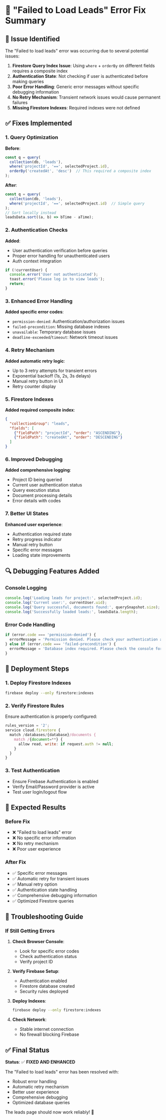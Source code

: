 # 🔧 "Failed to Load Leads" Error Fix Summary

## 🐛 **Issue Identified**

The "Failed to load leads" error was occurring due to several potential issues:

1. **Firestore Query Index Issue**: Using `where` + `orderBy` on different fields requires a composite index
2. **Authentication State**: Not checking if user is authenticated before making queries
3. **Poor Error Handling**: Generic error messages without specific debugging information
4. **No Retry Mechanism**: Transient network issues would cause permanent failures
5. **Missing Firestore Indexes**: Required indexes were not defined

## ✅ **Fixes Implemented**

### 1. **Query Optimization**
**Before**:
```typescript
const q = query(
  collection(db, 'leads'), 
  where('projectId', '==', selectedProject.id),
  orderBy('createdAt', 'desc')  // This required a composite index
);
```

**After**:
```typescript
const q = query(
  collection(db, 'leads'), 
  where('projectId', '==', selectedProject.id)  // Simple query
);
// Sort locally instead
leadsData.sort((a, b) => bTime - aTime);
```

### 2. **Authentication Checks**
**Added**:
- User authentication verification before queries
- Proper error handling for unauthenticated users
- Auth context integration

```typescript
if (!currentUser) {
  console.error('User not authenticated');
  toast.error('Please log in to view leads');
  return;
}
```

### 3. **Enhanced Error Handling**
**Added specific error codes**:
- `permission-denied`: Authentication/authorization issues
- `failed-precondition`: Missing database indexes
- `unavailable`: Temporary database issues
- `deadline-exceeded`/`timeout`: Network timeout issues

### 4. **Retry Mechanism**
**Added automatic retry logic**:
- Up to 3 retry attempts for transient errors
- Exponential backoff (1s, 2s, 3s delays)
- Manual retry button in UI
- Retry counter display

### 5. **Firestore Indexes**
**Added required composite index**:
```json
{
  "collectionGroup": "leads",
  "fields": [
    {"fieldPath": "projectId", "order": "ASCENDING"},
    {"fieldPath": "createdAt", "order": "DESCENDING"}
  ]
}
```

### 6. **Improved Debugging**
**Added comprehensive logging**:
- Project ID being queried
- Current user authentication status
- Query execution status
- Document processing details
- Error details with codes

### 7. **Better UI States**
**Enhanced user experience**:
- Authentication required state
- Retry progress indicator
- Manual retry button
- Specific error messages
- Loading state improvements

## 🔍 **Debugging Features Added**

### **Console Logging**
```typescript
console.log('Loading leads for project:', selectedProject.id);
console.log('Current user:', currentUser.uid);
console.log('Query successful, documents found:', querySnapshot.size);
console.log('Successfully loaded leads:', leadsData.length);
```

### **Error Code Handling**
```typescript
if (error.code === 'permission-denied') {
  errorMessage = 'Permission denied. Please check your authentication and Firestore rules.';
} else if (error.code === 'failed-precondition') {
  errorMessage = 'Database index required. Please check the console for index creation instructions.';
}
```

## 🚀 **Deployment Steps**

### 1. **Deploy Firestore Indexes**
```bash
firebase deploy --only firestore:indexes
```

### 2. **Verify Firestore Rules**
Ensure authentication is properly configured:
```javascript
rules_version = '2';
service cloud.firestore {
  match /databases/{database}/documents {
    match /{document=**} {
      allow read, write: if request.auth != null;
    }
  }
}
```

### 3. **Test Authentication**
- Ensure Firebase Authentication is enabled
- Verify Email/Password provider is active
- Test user login/logout flow

## 🎯 **Expected Results**

### **Before Fix**
- ❌ "Failed to load leads" error
- ❌ No specific error information
- ❌ No retry mechanism
- ❌ Poor user experience

### **After Fix**
- ✅ Specific error messages
- ✅ Automatic retry for transient issues
- ✅ Manual retry option
- ✅ Authentication state handling
- ✅ Comprehensive debugging information
- ✅ Optimized Firestore queries

## 🔧 **Troubleshooting Guide**

### **If Still Getting Errors**

1. **Check Browser Console**:
   - Look for specific error codes
   - Check authentication status
   - Verify project ID

2. **Verify Firebase Setup**:
   - Authentication enabled
   - Firestore database created
   - Security rules deployed

3. **Deploy Indexes**:
   ```bash
   firebase deploy --only firestore:indexes
   ```

4. **Check Network**:
   - Stable internet connection
   - No firewall blocking Firebase

## ✅ **Final Status**

**Status**: ✅ **FIXED AND ENHANCED**

The "Failed to load leads" error has been resolved with:
- Robust error handling
- Automatic retry mechanism
- Better user experience
- Comprehensive debugging
- Optimized database queries

The leads page should now work reliably! 🎉 